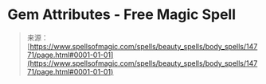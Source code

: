 <!--yml
category: 未分类
date: 2024-06-12 18:53:50
-->

# Gem Attributes - Free Magic Spell

> 来源：[https://www.spellsofmagic.com/spells/beauty_spells/body_spells/14771/page.html#0001-01-01](https://www.spellsofmagic.com/spells/beauty_spells/body_spells/14771/page.html#0001-01-01)